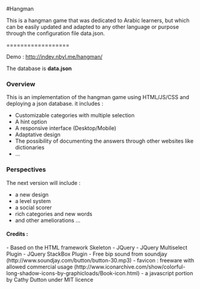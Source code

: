 #Hangman

This is a hangman game that was dedicated to Arabic learners, but which can be easily updated and adapted to any other language or purpose through the configuration file data.json.

==================

Demo : http://indev.nbyl.me/hangman/

The database is <b>data.json</b>

<h3>Overview</h3>

This is an implementation of the hangman game using HTML/JS/CSS and deploying a json database. it includes :
- Customizable categories with multiple selection
- A hint option
- A responsive interface (Desktop/Mobile)
- Adaptative design
- The possibility of documenting the answers through other websites like dictionaries
- ...

<h3>Perspectives</h3>

The next version will include :
- a new design
- a level system
- a social scorer
- rich categories and new words
- and other ameliorations ...


<h4>Credits :</h4>
- Based on the HTML framework Skeleton
- JQuery
- JQuery Multiselect Plugin
- JQuery StackBox Plugin
- Free bip sound from soundjay (http://www.soundjay.com/button/button-30.mp3)
- favicon : freeware with allowed commercial usage (http://www.iconarchive.com/show/colorful-long-shadow-icons-by-graphicloads/Book-icon.html) 
- a javascript portion by Cathy Dutton under MIT licence
